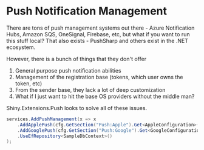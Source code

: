 # Push Notification Management

There are tons of push management systems out there - Azure Notification Hubs, Amazon SQS, OneSignal, Firebase, etc, but what if you want to run this stuff local?  That also exists - PushSharp and others exist in the .NET ecosystem.

However, there is a bunch of things that they don't offer
1. General purpose push notification abilities
2. Management of the registration base (tokens, which user owns the token, etc)
3. From the sender base, they lack a lot of deep customization
4. What if I just want to hit the base OS providers without the middle man?  

Shiny.Extensions.Push looks to solve all of these issues.  

```csharp
services.AddPushManagement(x => x
    .AddApplePush(cfg.GetSection("Push:Apple").Get<AppleConfiguration>())
    .AddGooglePush(cfg.GetSection("Push:Google").Get<GoogleConfiguration>())
    .UseEfRepository<SampleDbContext>()
);
```
